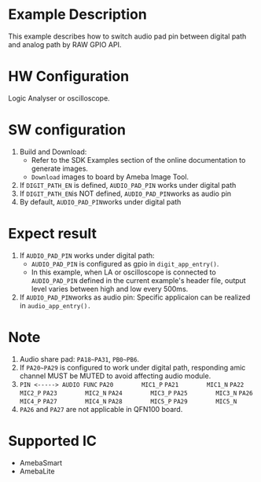 # Example Description

This example describes how to switch audio pad pin between digital path and analog path by RAW GPIO API.

# HW Configuration

Logic Analyser or oscilloscope.

# SW configuration

1. Build and Download:
   * Refer to the SDK Examples section of the online documentation to generate images.
   * `Download` images to board by Ameba Image Tool. 
2. If `DIGIT_PATH_EN` is defined, `AUDIO_PAD_PIN` works under digital path
3. If `DIGIT_PATH_EN`is NOT defined, `AUDIO_PAD_PIN`works as audio pin
4. By default, `AUDIO_PAD_PIN`works under digital path

# Expect result

1. If `AUDIO_PAD_PIN` works under digital path:
   - `AUDIO_PAD_PIN` is configured as gpio in `digit_app_entry()`.
   - In this example, when LA or oscilloscope is connected to `AUDIO_PAD_PIN` defined in the current example's header file, output level varies between high and low every 500ms.
2. If `AUDIO_PAD_PIN`works as audio pin:
   Specific applicaion can be realized in `audio_app_entry().`

# Note

1. Audio share pad: `PA18~PA31`, `PB0~PB6`.
2. If `PA20~PA29` is configured to work under digital path, responding amic channel MUST be MUTED to avoid affecting audio module.
3. `PIN <-----> AUDIO FUNC`
   `PA20		MIC1_P`
   `PA21		MIC1_N`
   `PA22		MIC2_P`
   `PA23		MIC2_N`
   `PA24		MIC3_P`
   `PA25		MIC3_N`
   `PA26		MIC4_P`
   `PA27		MIC4_N`
   `PA28		MIC5_P`
   `PA29		MIC5_N`
4. `PA26` and `PA27` are not applicable in QFN100 board.

# Supported IC

- AmebaSmart
- AmebaLite
